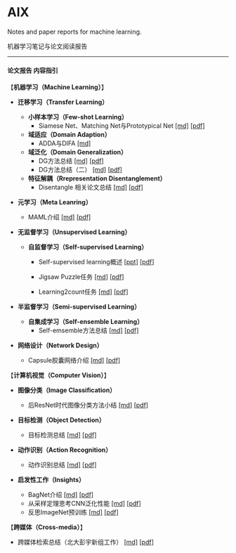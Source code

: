 # AIX
Notes and paper reports for machine learning.

机器学习笔记与论文阅读报告

------

#### 论文报告 内容指引



【**机器学习（Machine Learning）**】

* **迁移学习（Transfer Learning）**

  * **小样本学习（Few-shot Learning）**
    * Siamese Net、Matching Net与Prototypical Net	[[md]](https://github.com/KveinXu/AIX/blob/master/%E8%AE%BA%E6%96%87%E6%8A%A5%E5%91%8A/markdown/Few-shot%E4%B8%89%E5%A4%A7%E7%BB%8F%E5%85%B8%E6%96%B9%E6%B3%95%E5%B0%8F%E7%BB%93.md) [[pdf]](https://github.com/KveinXu/AIX/blob/master/%E8%AE%BA%E6%96%87%E6%8A%A5%E5%91%8A/pdf/Few-shot%E4%B8%89%E5%A4%A7%E7%BB%8F%E5%85%B8%E6%96%B9%E6%B3%95%E5%B0%8F%E7%BB%93.pdf)
  * **域适应（Domain Adaption）**
      * ADDA与DIFA	[[md]](https://github.com/KveinXu/AIX/blob/master/%E8%AE%BA%E6%96%87%E6%8A%A5%E5%91%8A/markdown/ADDA_DIFA.md)
  * **域泛化（Domain Generalization）**
    * DG方法总结	[[md]](https://github.com/KveinXu/AIX/blob/master/%E8%AE%BA%E6%96%87%E6%8A%A5%E5%91%8A/markdown/A%20Brief%20Report%20on%20Domain%20Generalization.md) [[pdf]](https://github.com/KveinXu/AIX/blob/master/%E8%AE%BA%E6%96%87%E6%8A%A5%E5%91%8A/pdf/A%20Brief%20Report%20on%20Domain%20Generalization.pdf)
    * DG方法总结（二）    [[md]](https://github.com/KveinXu/AIX/blob/master/%E8%AE%BA%E6%96%87%E6%8A%A5%E5%91%8A/markdown/Summary%20of%20DG%20papers%20(2).md) [[pdf]](https://github.com/KveinXu/AIX/blob/master/%E8%AE%BA%E6%96%87%E6%8A%A5%E5%91%8A/pdf/Summary%20of%20DG%20papers%20(2).pdf)
  * **特征解耦（Rrepresentation Disentanglement）**
    * Disentangle 相关论文总结    [[md]](https://github.com/KveinXu/AIX/blob/master/%E8%AE%BA%E6%96%87%E6%8A%A5%E5%91%8A/markdown/Disentangle%20%E7%9B%B8%E5%85%B3%E8%AE%BA%E6%96%87%E6%80%BB%E7%BB%93.md) [[pdf]](https://github.com/KveinXu/AIX/blob/master/%E8%AE%BA%E6%96%87%E6%8A%A5%E5%91%8A/pdf/Disentangle%20%E7%9B%B8%E5%85%B3%E8%AE%BA%E6%96%87%E6%80%BB%E7%BB%93.pdf)
* **元学习（Meta Leanring）**
    * MAML介绍	[[md]](https://github.com/KveinXu/AIX/blob/master/%E8%AE%BA%E6%96%87%E6%8A%A5%E5%91%8A/markdown/%E6%B5%85%E6%9E%90MAML%E7%AE%97%E6%B3%95.md) [[pdf]](https://github.com/KveinXu/AIX/blob/master/%E8%AE%BA%E6%96%87%E6%8A%A5%E5%91%8A/pdf/%E6%B5%85%E6%9E%90MAML%E7%AE%97%E6%B3%95.pdf)
* **无监督学习（Unsupervised Learning）**

  * **自监督学习（Self-supervised Learning）**

    * Self-supervised learning概述	[[ppt]](https://github.com/KveinXu/AIX/blob/master/%E8%AE%BA%E6%96%87%E6%8A%A5%E5%91%8A/ppt/Self-supervised%20learning%20overview.pptx) [[pdf]](https://github.com/KveinXu/AIX/blob/master/%E8%AE%BA%E6%96%87%E6%8A%A5%E5%91%8A/pdf/Self-supervised%20learning%20overview.pdf)

    * Jigsaw Puzzle任务	[[md]](https://github.com/KveinXu/AIX/blob/master/%E8%AE%BA%E6%96%87%E6%8A%A5%E5%91%8A/markdown/Self-supervised%20Jigsaw%20Puzzles%20Tasks.md) [[pdf]](https://github.com/KveinXu/AIX/blob/master/%E8%AE%BA%E6%96%87%E6%8A%A5%E5%91%8A/pdf/Self-supervised%20Jigsaw%20Puzzles%20Tasks.pdf)
    * Learning2count任务    [[md]](https://github.com/KveinXu/AIX/blob/master/%E8%AE%BA%E6%96%87%E6%8A%A5%E5%91%8A/markdown/Self-supervised%20Learning%20by%20Learning%20to%20Count.md) [[pdf]](https://github.com/KveinXu/AIX/blob/master/%E8%AE%BA%E6%96%87%E6%8A%A5%E5%91%8A/pdf/Self-supervised%20Learning%20by%20Learning%20to%20Count.pdf)
* **半监督学习（Semi-supervised Learning）**

  * **自集成学习（Self-ensemble Learning）**
    * Self-emsemble方法总结	[[md]](https://github.com/KveinXu/AIX/blob/master/%E8%AE%BA%E6%96%87%E6%8A%A5%E5%91%8A/markdown/Summary%20of%20Self-ensemble%20Methods.md) [[pdf]](https://github.com/KveinXu/AIX/blob/master/%E8%AE%BA%E6%96%87%E6%8A%A5%E5%91%8A/pdf/Summary%20of%20Self-ensemble%20Methods.pdf)
* **网络设计（Network Design）**

  * Capsule胶囊网络介绍	[[md]](https://github.com/KveinXu/AIX/blob/master/%E8%AE%BA%E6%96%87%E6%8A%A5%E5%91%8A/markdown/Capsule%E8%83%B6%E5%9B%8A%E7%BD%91%E7%BB%9C%E4%BB%8B%E7%BB%8D.md) [[pdf]](https://github.com/KveinXu/AIX/blob/master/%E8%AE%BA%E6%96%87%E6%8A%A5%E5%91%8A/pdf/Capsule%E8%83%B6%E5%9B%8A%E7%BD%91%E7%BB%9C%E4%BB%8B%E7%BB%8D.pdf)



【**计算机视觉（Computer Vision）**】

* **图像分类（Image Classification）**
  * 后ResNet时代图像分类方法小结	[[md]](https://github.com/KveinXu/AIX/blob/master/%E8%AE%BA%E6%96%87%E6%8A%A5%E5%91%8A/markdown/%E5%90%8EResNet%E6%97%B6%E4%BB%A3%E5%9B%BE%E5%83%8F%E5%88%86%E7%B1%BB%E6%96%B9%E6%B3%95.md) [[pdf]](https://github.com/KveinXu/AIX/blob/master/%E8%AE%BA%E6%96%87%E6%8A%A5%E5%91%8A/pdf/%E5%90%8EResNet%E6%97%B6%E4%BB%A3%E5%9B%BE%E5%83%8F%E5%88%86%E7%B1%BB%E6%96%B9%E6%B3%95.pdf)

* **目标检测（Object Detection）**
  * 目标检测总结	[[md]](https://github.com/KveinXu/AIX/blob/master/%E8%AE%BA%E6%96%87%E6%8A%A5%E5%91%8A/markdown/%E7%9B%AE%E6%A0%87%E6%A3%80%E6%B5%8B%E6%96%B9%E6%B3%95%E6%80%BB%E7%BB%93.md) [[pdf]](https://github.com/KveinXu/AIX/blob/master/%E8%AE%BA%E6%96%87%E6%8A%A5%E5%91%8A/pdf/%E7%9B%AE%E6%A0%87%E6%A3%80%E6%B5%8B%E6%96%B9%E6%B3%95%E6%80%BB%E7%BB%93.pdf)
* **动作识别（Action Recognition）**
  * 动作识别总结	[[md]](https://github.com/KveinXu/AIX/blob/master/%E8%AE%BA%E6%96%87%E6%8A%A5%E5%91%8A/markdown/%E5%8A%A8%E4%BD%9C%E8%AF%86%E5%88%AB%E6%80%BB%E7%BB%93.md) [[pdf]](https://github.com/KveinXu/AIX/blob/master/%E8%AE%BA%E6%96%87%E6%8A%A5%E5%91%8A/pdf/%E5%8A%A8%E4%BD%9C%E8%AF%86%E5%88%AB%E6%80%BB%E7%BB%93.pdf)

* **启发性工作（Insights）**
  * BagNet介绍	[[md]](https://github.com/KveinXu/AIX/blob/master/%E8%AE%BA%E6%96%87%E6%8A%A5%E5%91%8A/markdown/BagNet%E4%BB%8B%E7%BB%8D.md) [[pdf]](https://github.com/KveinXu/AIX/blob/master/%E8%AE%BA%E6%96%87%E6%8A%A5%E5%91%8A/pdf/BagNet%E4%BB%8B%E7%BB%8D.pdf)
  * 从采样定理思考CNN泛化性能    [[md]](https://github.com/KveinXu/AIX/blob/master/%E8%AE%BA%E6%96%87%E6%8A%A5%E5%91%8A/markdown/%E4%BB%8E%E9%87%87%E6%A0%B7%E5%AE%9A%E7%90%86%E6%80%9D%E8%80%83CNN%E6%B3%9B%E5%8C%96%E6%80%A7%E8%83%BD.md) [[pdf]](https://github.com/KveinXu/AIX/blob/master/%E8%AE%BA%E6%96%87%E6%8A%A5%E5%91%8A/pdf/%E4%BB%8E%E9%87%87%E6%A0%B7%E5%AE%9A%E7%90%86%E6%80%9D%E8%80%83CNN%E6%B3%9B%E5%8C%96%E6%80%A7%E8%83%BD.pdf)
  * 反思ImageNet预训练    [[md]](https://github.com/KveinXu/AIX/blob/master/%E8%AE%BA%E6%96%87%E6%8A%A5%E5%91%8A/markdown/%E5%8F%8D%E6%80%9DImageNet%E9%A2%84%E8%AE%AD%E7%BB%83.md) [[pdf]](https://github.com/KveinXu/AIX/blob/master/%E8%AE%BA%E6%96%87%E6%8A%A5%E5%91%8A/pdf/%E5%8F%8D%E6%80%9DImageNet%E9%A2%84%E8%AE%AD%E7%BB%83.pdf)



【**跨媒体（Cross-media）**】

* 跨媒体检索总结（北大彭宇新组工作）	[[md]](https://github.com/KveinXu/AIX/blob/master/%E8%AE%BA%E6%96%87%E6%8A%A5%E5%91%8A/markdown/A%20Report%20on%20Cross-media%20Retrieval%20Methods.md) [[pdf]](https://github.com/KveinXu/AIX/blob/master/%E8%AE%BA%E6%96%87%E6%8A%A5%E5%91%8A/pdf/A%20Report%20on%20Cross-media%20Retrieval%20Methods.pdf)